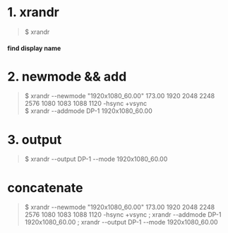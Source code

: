 # 1. xrandr
> $ xrandr
#### find display name

# 2. newmode && add  
> $ xrandr --newmode "1920x1080_60.00"  173.00  1920 2048 2248 2576  1080 1083 1088 1120 -hsync +vsync  
> $ xrandr --addmode DP-1 1920x1080_60.00

# 3. output
> $ xrandr --output DP-1 --mode 1920x1080_60.00

# concatenate
> $ xrandr --newmode "1920x1080_60.00"  173.00  1920 2048 2248 2576  1080 1083 1088 1120 -hsync +vsync ; xrandr --addmode DP-1 1920x1080_60.00 ; xrandr --output DP-1 --mode 1920x1080_60.00
